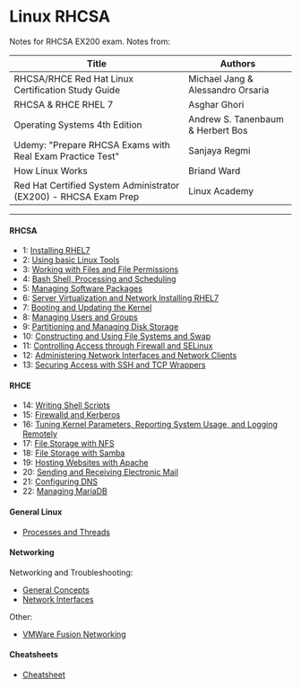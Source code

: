 # Linux RHCSA

Notes for RHCSA EX200 exam. Notes from:

| Title | Authors |
| --- | --- |
| RHCSA/RHCE Red Hat Linux Certification Study Guide | Michael Jang & Alessandro Orsaria |
| RHCSA & RHCE RHEL 7 | Asghar Ghori |
| Operating Systems 4th Edition | Andrew S. Tanenbaum & Herbert Bos |
| Udemy: "Prepare RHCSA Exams with Real Exam Practice Test" | Sanjaya Regmi |
| How Linux Works | Briand Ward |
| Red Hat Certified System Administrator (EX200) - RHCSA Exam Prep | Linux Academy | 

*** 

#### RHCSA

* 1: [Installing RHEL7](chapters/installing_rhel.md)
* 2: [Using basic Linux Tools](chapters/basic_linux_tools.md)
* 3: [Working with Files and File Permissions](chapters/files_and_file_permissions.md)
* 4: [Bash Shell, Processing and Scheduling](chapters/bash_processing_scheduling.md)
* 5: [Managing Software Packages](chapters/software_packages.md)
* 6: [Server Virtualization and Network Installing RHEL7](chapters/server_virtualization_network_installing.md)
* 7: [Booting and Updating the Kernel](chapters/booting_kernel_logging.md)
* 8: [Managing Users and Groups](chapters/users_and_groups.md)
* 9: [Partitioning and Managing Disk Storage](chapters/partitioning_managing_disk_storage.md)
* 10: [Constructing and Using File Systems and Swap](chapters/constructing_using_file_systems.md)
* 11: [Controlling Access through Firewall and SELinux](chapters/firewall_and_SELinux.md)
* 12: [Administering Network Interfaces and Network Clients](chapters/network_interfaces_and_clients.md)
* 13: [Securing Access with SSH and TCP Wrappers](chapters/ssh_tcp_wrappers.md)

#### RHCE

* 14: [Writing Shell Scripts](chapters/writing_shell_scripts.md)
* 15: [Firewalld and Kerberos](chapters/firewalld_and_kerberos.md)
* 16: [Tuning Kernel Parameters, Reporting System Usage, and Logging Remotely](chapters/kernel_parameters.md)
* 17: [File Storage with NFS](chapters/file_storage_with_nfs.md)
* 18: [File Storage with Samba](chapters/file_storage_with_samba.md)
* 19: [Hosting Websites with Apache](chapters/hosting_with_apache.md)
* 20: [Sending and Receiving Electronic Mail](chapters/electronic_mail.md)
* 21: [Configuring DNS](chapters/configuring_dns.md)
* 22: [Managing MariaDB](chapters/mariadb.md)

#### General Linux

* [Processes and Threads](chapters/processes_and_threads.md)

#### Networking

Networking and Troubleshooting:
* [General Concepts](networking/networking_and_troubleshooting/general.m)
* [Network Interfaces](networking/networking_and_troubleshooting/network_interface.md)

Other: 

* [VMWare Fusion Networking](networking/vmware.md)

#### Cheatsheets

* [Cheatsheet](/chapters/cheats.md)